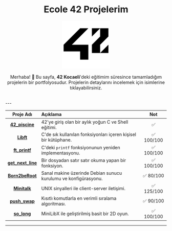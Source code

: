 <div align="center">

# Ecole 42 Projelerim

<img src="/42_Logo.png" alt="42 Logo" width="150"/>

Merhaba! 👋 Bu sayfa, **42 Kocaeli**'deki eğitimim süresince tamamladığım projelerin bir portfolyosudur. Projelerin detaylarını incelemek için isimlerine tıklayabilirsiniz.

</div>

<br>
---
<div align="center">

| Proje Adı | Açıklama | Not |
| :---: | :--- | :---: |
| **[42_piscine](https://github.com/serhatozbek/42_piscine)** | 42'ye giriş olan bir aylık yoğun C ve Shell eğitimi. | ✅ |
| **[Libft](https://github.com/serhatozbek/42_libft)** | C'de sık kullanılan fonksiyonları içeren kişisel bir kütüphane. | ✅ 100/100 |
| **[ft_printf](https://github.com/serhatozbek/42_printf)** | C'deki `printf` fonksiyonunun yeniden implementasyonu. | ✅ 100/100 |
| **[get_next_line](https://github.com/serhatozbek/42_get_next_line)** | Bir dosyadan satır satır okuma yapan bir fonksiyon. | ✅ 100/100 |
| **[Born2beRoot](https://github.com/serhatozbek/42_Born2beRoot)** | Sanal makine üzerinde Debian sunucu kurulumu ve konfigürasyonu. | ✅ 80/100 |
| **[Minitalk](https://github.com/serhatozbek/42_minitalk)** | UNIX sinyalleri ile client-server iletişimi. | ✅ 125/100 |
| **[push_swap](https://github.com/serhatozbek/42_push_swap)** | Kısıtlı komutlarla en verimli sıralama algoritması. | ✅ 90/100 |
| **[so_long](https://github.com/serhatozbek/42_so_long)** | MiniLibX ile geliştirilmiş basit bir 2D oyun. | ✅ 100/100 |

</div>

---
